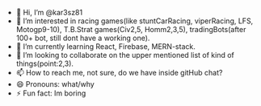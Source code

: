 - 👋 Hi, I’m @kar3sz81
- 👀 I’m interested in racing games(like stuntCarRacing, viperRacing, LFS, Motogp9-10), T.B.Strat games(Civ2,5, Homm2,3,5), tradingBots(after 100+ bot, still dont have a working one).
- 🌱 I’m currently learning React, Firebase, MERN-stack.
- 💞️ I’m looking to collaborate on the upper mentioned list of kind of things(point:2,3).
- 📫 How to reach me, not sure, do we have inside gitHub chat?
- 😄 Pronouns: what/why
- ⚡ Fun fact: Im boring

<!---
kar3sz81/kar3sz81 is a ✨ special ✨ repository because its `README.md` (this file) appears on your GitHub profile.
You can click the Preview link to take a look at your changes.
--->
